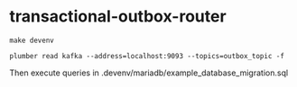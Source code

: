 # transactional-outbox-router

```shell
make devenv

plumber read kafka --address=localhost:9093 --topics=outbox_topic -f
```

Then execute queries in .devenv/mariadb/example_database_migration.sql
